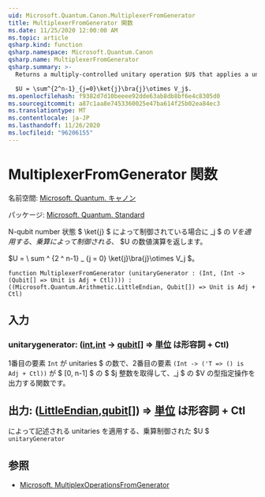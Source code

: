 ```yaml
---
uid: Microsoft.Quantum.Canon.MultiplexerFromGenerator
title: MultiplexerFromGenerator 関数
ms.date: 11/25/2020 12:00:00 AM
ms.topic: article
qsharp.kind: function
qsharp.namespace: Microsoft.Quantum.Canon
qsharp.name: MultiplexerFromGenerator
qsharp.summary: >-
  Returns a multiply-controlled unitary operation $U$ that applies a unitary $V_j$ when controlled by n-qubit number state $\ket{j}$.

  $U = \sum^{2^n-1}_{j=0}\ket{j}\bra{j}\otimes V_j$.
ms.openlocfilehash: f9382d7d10beeee92dde63ab8db8bf6e4c8305d0
ms.sourcegitcommit: a87c1aa8e7453360025e47ba614f25b02ea84ec3
ms.translationtype: MT
ms.contentlocale: ja-JP
ms.lasthandoff: 11/26/2020
ms.locfileid: "96206155"
---
```

# <a name="multiplexerfromgenerator-function"></a>MultiplexerFromGenerator 関数

名前空間: [Microsoft. Quantum. キャノン](xref:Microsoft.Quantum.Canon)

パッケージ: [Microsoft. Quantum. Standard](https://nuget.org/packages/Microsoft.Quantum.Standard)


N-qubit number 状態 $ \ket{j} $ によって制御されている場合に _j $ の $V を適用する、乗算によって制御される、$ $U の数値演算を返します。

$U = \ sum ^ {2 ^ n-1} _ {j = 0} \ket{j}\bra{j}\otimes V_j $。

```qsharp
function MultiplexerFromGenerator (unitaryGenerator : (Int, (Int -> (Qubit[] => Unit is Adj + Ctl)))) : ((Microsoft.Quantum.Arithmetic.LittleEndian, Qubit[]) => Unit is Adj + Ctl)
```


## <a name="input"></a>入力

### <a name="unitarygenerator--intint---qubit--unit--is-adj--ctl"></a>unitarygenerator: ([int](xref:microsoft.quantum.lang-ref.int),[int](xref:microsoft.quantum.lang-ref.int) -> [qubit](xref:microsoft.quantum.lang-ref.qubit)[] => [単位](xref:microsoft.quantum.lang-ref.unit)  は形容詞 + Ctl)

1番目の要素 `Int` が unitaries $ の数で、2番目の要素 `(Int -> ('T => () is Adj + Ctl))` が $ [0, n-1] $ の $ $j 整数を取得して、_j $ の $V の型指定操作を出力する関数です。



## <a name="output--littleendianqubit--unit--is-adj--ctl"></a>出力: ([LittleEndian](xref:Microsoft.Quantum.Arithmetic.LittleEndian),[qubit](xref:microsoft.quantum.lang-ref.qubit)[]) => [単位](xref:microsoft.quantum.lang-ref.unit)  は形容詞 + Ctl

によって記述される unitaries を適用する、乗算制御された $U $ `unitaryGenerator`

## <a name="see-also"></a>参照

- [Microsoft. MultiplexOperationsFromGenerator](xref:Microsoft.Quantum.Canon.MultiplexOperationsFromGenerator)